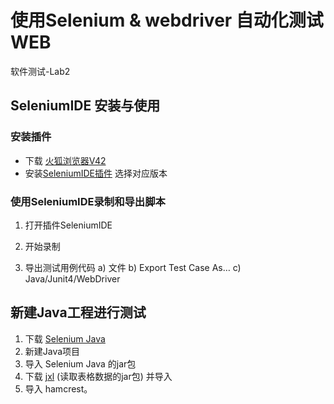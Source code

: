 # 使用Selenium & webdriver 自动化测试 WEB
软件测试-Lab2

## SeleniumIDE 安装与使用

### 安装插件
-	下载 [火狐浏览器V42]( http://ftp.mozilla.org/pub/firefox/releases/42.0/win64/zh-CN/)
-	安装[SeleniumIDE插件]( https://addons.mozilla.org/zh-CN/firefox/addon/selenium-ide/versions/) 选择对应版本


### 使用SeleniumIDE录制和导出脚本

1.	打开插件SeleniumIDE
2.	开始录制
 
3.	导出测试用例代码
a)	文件
b)	Export Test Case As…
c)	Java/Junit4/WebDriver

## 新建Java工程进行测试

1.	下载 [Selenium Java](http://selenium-release.storage.googleapis.com/index.html?path=2.53/)
2.	新建Java项目
3.	导入 Selenium Java 的jar包
4.	下载 [jxl](http://maven.ibiblio.org/maven2/net/sourceforge/jexcelapi/jxl/) (读取表格数据的jar包) 并导入
5.	导入 hamcrest。
